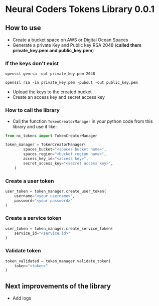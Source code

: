 # Neural Coders Tokens Library 0.0.1

## How to use

- Create a bucket space on AWS or Digital Ocean Spaces 
- Generate a private Key and Public key RSA 2048 (**called them private_key.pem and public_key.pem**)

### If the keys don't exist

```
openssl genrsa -out private_key.pem 2048
```

```
openssl rsa -in private_key.pem -pubout -out public_key.pem
```

- Upload the keys to the created bucket 
- Create an access key and secret access key

### How to call the library

- Call the function `TokenCreatorManager` in your python code from this library and use it like: 

```python
from nc_tokens import TokenCreatorManager

token_manager = TokenCreatorManager(
        spaces_bucket="<spaces bucket name>",
        spaces_region="<bucket region name>",
        access_key_id="<access key>",
        secret_access_key="<secret access key>",
    )
```

### Create a user token

```python
user_token = token_manager.create_user_token(
    username="<your username>",
    password="<your password>"
)
```

### Create a service token

```python
user_token = token_manager.create_service_token(
    service_id="<service id>"
)
```

### Validate token

```python
token_validated = token_manager.validate_token(
    token="<token>"
)
```

## Next improvements of the library

- Add logs